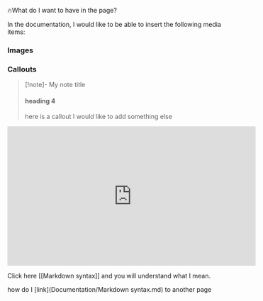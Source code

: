🔥What do I want to have in the page?


In the documentation, I would like to be able to insert the following media items:

### Images


### Callouts

>[!note]- My note title
>#### heading 4
>here is a callout
>I would like to add something else

<iframe width="560" height="315" src="https://www.youtube.com/embed/TqYQ0kA1yAo" title="YouTube video player" frameborder="0" allow="accelerometer; autoplay; clipboard-write; encrypted-media; gyroscope; picture-in-picture" allowfullscreen></iframe>

Click here [[Markdown syntax]] and you will understand what I mean.

how do I [link](Documentation/Markdown syntax.md) to another page
